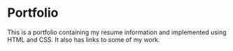 # Portfolio
This is a portfolio containing my resume information and implemented using HTML and CSS. It also has links to some of my work.
